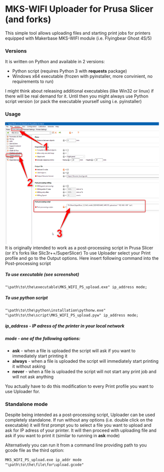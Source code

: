 # MKS-WIFI Uploader for Prusa Slicer (and forks)

This simple tool allows uploading files and starting print jobs for printers equipped with Makerbase MKS-WIFI module (i.e. Flyingbear Ghost 4S/5)

### Versions
It is written on Python and available in 2 versions:
+ Python script (requires Python 3 with **requests** package)
+ Windows x64 executable (frozen with pyinstaller, more convinient, no requirements to run)

I might think about releasing additional executables (like Win32 or linux) if there will be real demand for it. Until then you might always use Python script version (or pack the executable yourself using i.e. pyinstaller)

### Usage
![PS postprocessing script](PS_screenshot.png)
It is originally intended to work as a post-processing script in Prusa Slicer (or it's forks like Slic3r++/SuperSlicer)
To use Uploader select your Print profile and go to the Output options. Here insert following command into the Post-processing script
##### To use executable (see screenshot)
```
"\path\to\the\executable\MKS_WIFI_PS_upload.exe" ip_address mode;
```

##### To use python script
```
"\path\to\the\python\installation\pythonw.exe" "\path\to\the\script\MKS_WIFI_PS_upload.pyw" ip_address mode;
```

##### ip_address - IP adress of the printer in your local network
##### mode - one of the following options:
+ **ask** - when a file is uploaded the script will ask if you want to immediately start printing it
+ **always** - when a file is uploaded the script will immediately start printing it without asking
+ **never** - when a file is uploaded the script will not start any print job and will not ask anything

You actually have to do this modification to every Print profile you want to use Uploader for.

### Standalone mode
Despite being intended as a post-processing script, Uploader can be used completely standalone.
If run without any options (i.e. double click on the executable) it will first prompt you to select a file you want to upload and ask for IP adress of your printer. It will then proceed with uploading file and ask if you want to print it (similar to running in **ask** mode)

Alternatively you can run it from a command line providing path to you gcode file as the third option:
```
MKS_WIFI_PS_upload.exe ip_addr mode "\path\to\the\file\for\upload.gcode"
```
